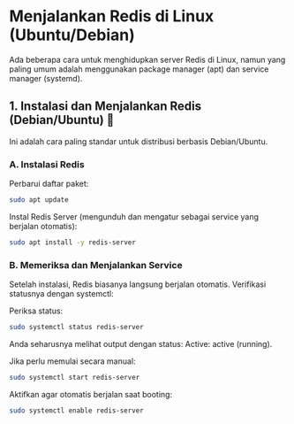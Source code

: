 # Menjalankan Redis di Linux (Ubuntu/Debian)

Ada beberapa cara untuk menghidupkan server Redis di Linux, namun yang paling umum adalah menggunakan package manager (apt) dan service manager (systemd).

## 1. Instalasi dan Menjalankan Redis (Debian/Ubuntu) 🐧

Ini adalah cara paling standar untuk distribusi berbasis Debian/Ubuntu.

### A. Instalasi Redis

Perbarui daftar paket:

```bash
sudo apt update
```

Instal Redis Server (mengunduh dan mengatur sebagai service yang berjalan otomatis):

```bash
sudo apt install -y redis-server
```

### B. Memeriksa dan Menjalankan Service

Setelah instalasi, Redis biasanya langsung berjalan otomatis. Verifikasi statusnya dengan systemctl:

Periksa status:

```bash
sudo systemctl status redis-server
```

Anda seharusnya melihat output dengan status: Active: active (running).

Jika perlu memulai secara manual:

```bash
sudo systemctl start redis-server
```

Aktifkan agar otomatis berjalan saat booting:

```bash
sudo systemctl enable redis-server
```
